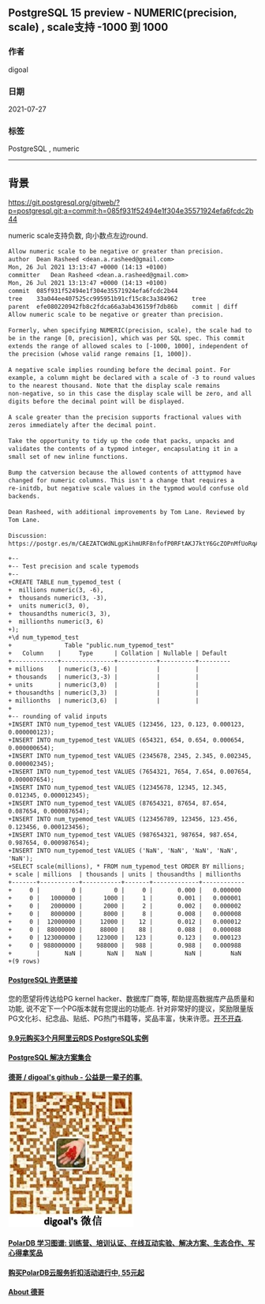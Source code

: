 ## PostgreSQL 15 preview - NUMERIC(precision, scale) , scale支持 -1000 到 1000  
      
### 作者      
digoal      
      
### 日期      
2021-07-27      
      
### 标签      
PostgreSQL , numeric      
      
----      
      
## 背景      
https://git.postgresql.org/gitweb/?p=postgresql.git;a=commit;h=085f931f52494e1f304e35571924efa6fcdc2b44  
  
numeric scale支持负数, 向小数点左边round.   
      
```      
Allow numeric scale to be negative or greater than precision.  
author	Dean Rasheed <dean.a.rasheed@gmail.com>	  
Mon, 26 Jul 2021 13:13:47 +0000 (14:13 +0100)  
committer	Dean Rasheed <dean.a.rasheed@gmail.com>	  
Mon, 26 Jul 2021 13:13:47 +0000 (14:13 +0100)  
commit	085f931f52494e1f304e35571924efa6fcdc2b44  
tree	33a044ee407525cc995951b91cf15c8c3a384962	tree  
parent	efe080220942fb8c2fdca66a3ab436159f7db86b	commit | diff  
Allow numeric scale to be negative or greater than precision.  
  
Formerly, when specifying NUMERIC(precision, scale), the scale had to  
be in the range [0, precision], which was per SQL spec. This commit  
extends the range of allowed scales to [-1000, 1000], independent of  
the precision (whose valid range remains [1, 1000]).  
  
A negative scale implies rounding before the decimal point. For  
example, a column might be declared with a scale of -3 to round values  
to the nearest thousand. Note that the display scale remains  
non-negative, so in this case the display scale will be zero, and all  
digits before the decimal point will be displayed.  
  
A scale greater than the precision supports fractional values with  
zeros immediately after the decimal point.  
  
Take the opportunity to tidy up the code that packs, unpacks and  
validates the contents of a typmod integer, encapsulating it in a  
small set of new inline functions.  
  
Bump the catversion because the allowed contents of atttypmod have  
changed for numeric columns. This isn't a change that requires a  
re-initdb, but negative scale values in the typmod would confuse old  
backends.  
  
Dean Rasheed, with additional improvements by Tom Lane. Reviewed by  
Tom Lane.  
  
Discussion: https://postgr.es/m/CAEZATCWdNLgpKihmURF8nfofP0RFtAKJ7ktY6GcZOPnMfUoRqA@mail.gmail.com    
```      
        
```  
+--  
+-- Test precision and scale typemods  
+--  
+CREATE TABLE num_typemod_test (  
+  millions numeric(3, -6),  
+  thousands numeric(3, -3),  
+  units numeric(3, 0),  
+  thousandths numeric(3, 3),  
+  millionths numeric(3, 6)  
+);  
+\d num_typemod_test  
+               Table "public.num_typemod_test"  
+   Column    |     Type      | Collation | Nullable | Default   
+-------------+---------------+-----------+----------+---------  
+ millions    | numeric(3,-6) |           |          |   
+ thousands   | numeric(3,-3) |           |          |   
+ units       | numeric(3,0)  |           |          |   
+ thousandths | numeric(3,3)  |           |          |   
+ millionths  | numeric(3,6)  |           |          |   
+  
+-- rounding of valid inputs  
+INSERT INTO num_typemod_test VALUES (123456, 123, 0.123, 0.000123, 0.000000123);  
+INSERT INTO num_typemod_test VALUES (654321, 654, 0.654, 0.000654, 0.000000654);  
+INSERT INTO num_typemod_test VALUES (2345678, 2345, 2.345, 0.002345, 0.000002345);  
+INSERT INTO num_typemod_test VALUES (7654321, 7654, 7.654, 0.007654, 0.000007654);  
+INSERT INTO num_typemod_test VALUES (12345678, 12345, 12.345, 0.012345, 0.000012345);  
+INSERT INTO num_typemod_test VALUES (87654321, 87654, 87.654, 0.087654, 0.000087654);  
+INSERT INTO num_typemod_test VALUES (123456789, 123456, 123.456, 0.123456, 0.000123456);  
+INSERT INTO num_typemod_test VALUES (987654321, 987654, 987.654, 0.987654, 0.000987654);  
+INSERT INTO num_typemod_test VALUES ('NaN', 'NaN', 'NaN', 'NaN', 'NaN');  
+SELECT scale(millions), * FROM num_typemod_test ORDER BY millions;  
+ scale | millions  | thousands | units | thousandths | millionths   
+-------+-----------+-----------+-------+-------------+------------  
+     0 |         0 |         0 |     0 |       0.000 |   0.000000  
+     0 |   1000000 |      1000 |     1 |       0.001 |   0.000001  
+     0 |   2000000 |      2000 |     2 |       0.002 |   0.000002  
+     0 |   8000000 |      8000 |     8 |       0.008 |   0.000008  
+     0 |  12000000 |     12000 |    12 |       0.012 |   0.000012  
+     0 |  88000000 |     88000 |    88 |       0.088 |   0.000088  
+     0 | 123000000 |    123000 |   123 |       0.123 |   0.000123  
+     0 | 988000000 |    988000 |   988 |       0.988 |   0.000988  
+       |       NaN |       NaN |   NaN |         NaN |        NaN  
+(9 rows)  
```  
  
  
#### [PostgreSQL 许愿链接](https://github.com/digoal/blog/issues/76 "269ac3d1c492e938c0191101c7238216")
您的愿望将传达给PG kernel hacker、数据库厂商等, 帮助提高数据库产品质量和功能, 说不定下一个PG版本就有您提出的功能点. 针对非常好的提议，奖励限量版PG文化衫、纪念品、贴纸、PG热门书籍等，奖品丰富，快来许愿。[开不开森](https://github.com/digoal/blog/issues/76 "269ac3d1c492e938c0191101c7238216").  
  
  
#### [9.9元购买3个月阿里云RDS PostgreSQL实例](https://www.aliyun.com/database/postgresqlactivity "57258f76c37864c6e6d23383d05714ea")
  
  
#### [PostgreSQL 解决方案集合](https://yq.aliyun.com/topic/118 "40cff096e9ed7122c512b35d8561d9c8")
  
  
#### [德哥 / digoal's github - 公益是一辈子的事.](https://github.com/digoal/blog/blob/master/README.md "22709685feb7cab07d30f30387f0a9ae")
  
  
![digoal's wechat](../pic/digoal_weixin.jpg "f7ad92eeba24523fd47a6e1a0e691b59")
  
  
#### [PolarDB 学习图谱: 训练营、培训认证、在线互动实验、解决方案、生态合作、写心得拿奖品](https://www.aliyun.com/database/openpolardb/activity "8642f60e04ed0c814bf9cb9677976bd4")
  
  
#### [购买PolarDB云服务折扣活动进行中, 55元起](https://www.aliyun.com/activity/new/polardb-yunparter?userCode=bsb3t4al "e0495c413bedacabb75ff1e880be465a")
  
  
#### [About 德哥](https://github.com/digoal/blog/blob/master/me/readme.md "a37735981e7704886ffd590565582dd0")
  
